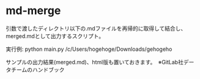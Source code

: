 # md-merge
引数で渡したディレクトリ以下の.mdファイルを再帰的に取得して結合し、merged.mdとして出力するスクリプト。

実行例:  python main.py /c/Users/hogehoge/Downloads/gehogeho

サンプルの出力結果(merged.md)、html版も置いておきます。　※GitLab社データチームのハンドブック
